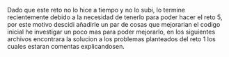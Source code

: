 Dado que este reto no lo hice a tiempo y no lo subi, lo termine recientemente debido a la necesidad de tenerlo para poder hacer el reto 5, por este motivo descidi añadirle un par de cosas que mejorarian el codigo inicial he investigar un poco mas para poder mejorarlo, en los siguientes archivos encontrara la solucion a los problemas planteados del reto 1 los cuales estaran comentas explicandosen.
